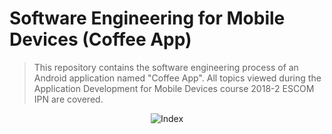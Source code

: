 # Software Engineering for Mobile Devices (Coffee App)

> This repository contains the software engineering process of an Android application named "Coffee App". All topics viewed during the Application Development for Mobile Devices course 2018-2 ESCOM IPN are covered.

<p align="center">
  <img src="https://github.com/PitCoder/CoffeeApp/blob/master/Index.jpg?s=200&v=2" alt="Index"/>
</p>
